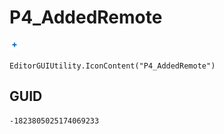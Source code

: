 # P4_AddedRemote
![](/img/P4_AddedRemote.png)

``` CSharp
EditorGUIUtility.IconContent("P4_AddedRemote")
```
## GUID
```
-1823805025174069233
```
